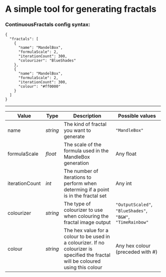 # A simple tool for generating fractals

### ContinuousFractals config syntax:
```
{
  "fractals": [
    {
      "name": "MandelBox",
      "formulaScale": 2,
      "iterationCount": 300,
      "colourizer": "BlueShades"
    },
    {
      "name": "MandelBox",
      "formulaScale": 2,
      "iterationCount": 300,
      "colour": "#ff0000"
    }
  ]
}
```
---
| Value | Type | Description | Possible values |
| ------------- | --- |-------------| -----|
| name      | _string_ | The kind of fractal you want to generate | `"MandleBox"` |
| formulaScale      | _float_ | The scale of the formula used in the MandleBox generation | Any float |
| iterationCount | _int_ | The number of iterations to perform when determing if a point is in the fractal set | Any int |
| colourizer | _string_ | The type of colourizer to use when colouring the fractal image output | `"OutputScaled"`, `"BlueShades"`, `"B&W"`, `"TimeRainbow"` |
| colour | _string_ | The hex value for a colour to be used in a colourizer. If no colourizer is specified the fractal will be coloured using this colour | Any hex colour (preceded with #) |

